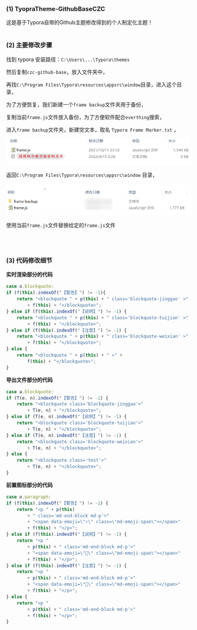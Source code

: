 ### (1) TyopraTheme-GithubBaseCZC
这是基于Typora自带的Github主题修改得到的个人制定化主题！
　　

# 

### (2) 主要修改步骤

找到 typora 安装路径：`C:\Users\...\Typora\themes`

然后复制`czc-github-base`，放入文件夹中，

再找`C:\Program Files\Typora\resources\appsrc\window`目录，进入这个目录，

为了方便恢复，我们新建一个`frame backup`文件夹用于备份，

复制当前`frame.js`文件放入备份，为了方便软件配合`everthing`搜索，

进入`frame backup`文件夹，新建空文本，取名 `Typora Frame Marker.txt` ，

<center><img src="images/image-20220415020027673.png" alt="image-20220415020027673" style="zoom:65%;" /></center>

返回`C:\Program Files\Typora\resources\appsrc\window` 目录，

<center><img src="images/image-20220415014351304.png" alt="image-20220415014351304" style="zoom:68%;" /></center>

使用当前`frame.js`文件替换给定的`frame.js`文件

　　
　　
# 


### (3) 代码修改细节
**实时渲染部分的代码**

```javascript
case o.blockquote:
if (f(this).indexOf("【警告】") != -1){
    return "<blockquote " + p(this) + " class='blockquote-jinggao' >"
        + f(this) + "</blockquote>";
} else if (f(this).indexOf("【说明】") != -1) {
    return "<blockquote " + p(this) + " class='blockquote-tuijian' >"
        + f(this) + "</blockquote>";
} else if (f(this).indexOf("【注意】") != -1) {
    return "<blockquote " + p(this) + " class='blockquote-weixian' >"
        + f(this) + "</blockquote>";
} else {
    return "<blockquote " + p(this) + " >" +
        f(this) + "</blockquote>";
}
```

**导出文件部分的代码**

```javascript
case a.blockquote:
if (T(e, n).indexOf("【警告】") != -1) {
    return "<blockquote class='blockquote-jinggao'>"
        + T(e, n) + "</blockquote>";
} else if (T(e, n).indexOf("【说明】") != -1) {
    return "<blockquote class='blockquote-tuijian'>"
        + T(e, n) + "</blockquote>";
} else if (T(e, n).indexOf("【注意】") != -1) {
    return "<blockquote class='blockquote-weixian'>"
        + T(e, n) + "</blockquote>";
} else {
    return "<blockquote class='test'>"
        + T(e, n) + "</blockquote>";
}
```

**前置图标部分的代码**

```javascript
case o.paragraph:
if (f(this).indexOf("【警告】") != -1) {
    return "<p " + p(this)
        + " class='md-end-block md-p'>"
        + "<span data-emoji=\"⚡\" class=\"md-emoji-span\"></span>"
        + f(this) + "</p>";
} else if (f(this).indexOf("【说明】") != -1) {
    return "<p "
        + p(this) + " class='md-end-block md-p'>"
        + "<span data-emoji=\"🔎\" class=\"md-emoji-span\"></span>"
        + f(this) + "</p>";
} else if (f(this).indexOf("【注意】") != -1) {
    return "<p "
        + p(this) + " class='md-end-block md-p'>"
        + "<span data-emoji=\"👻\" class=\"md-emoji-span\"></span>"
        + f(this) + "</p>";
} else {
    return "<p "
        + p(this) + " class='md-end-block md-p'>"
        + f(this) + "</p>";
}
```
